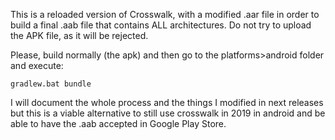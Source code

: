 This is a reloaded version of Crosswalk, with a modified .aar file in order to build a final .aab file that contains ALL architectures. Do not try to upload the APK file, as it will be rejected.

Please, build normally (the apk) and then go to the platforms>android folder and execute:

```
gradlew.bat bundle
```

I will document the whole process and the things I modified in next releases but this is a viable alternative to still use crosswalk in 2019 in android and be able to have the .aab accepted in Google Play Store.